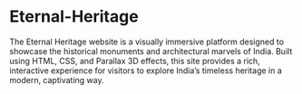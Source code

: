 # Eternal-Heritage
The Eternal Heritage website is a visually immersive platform designed to showcase the historical monuments and architectural marvels of India. Built using HTML, CSS, and Parallax 3D effects, this site provides a rich, interactive experience for visitors to explore India’s timeless heritage in a modern, captivating way.
